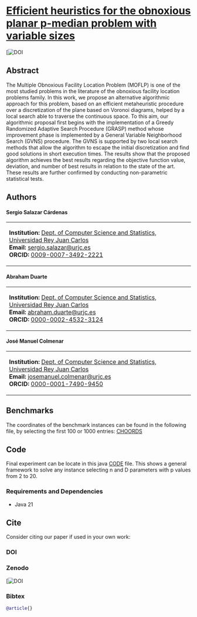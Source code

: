 # [Efficient heuristics for the obnoxious planar p-median problem with variable sizes](https://doi.org/XXXXX)
[![DOI]()
## Abstract
The Multiple Obnoxious Facility Location Problem (MOFLP) is one of the most studied problems in the literature of the obnoxious facility location problems family. In this work, we propose an alternative algorithmic approach for this problem, based on an efficient metaheuristic procedure over a discretization of the plane based on Voronoi diagrams, helped by a local search able to traverse the continuous space. To this aim, our algorithmic proposal first begins with the implementation of a Greedy Randomized Adaptive Search Procedure (GRASP) method whose improvement phase is implemented by a General Variable Neighborhood Search (GVNS) procedure. The GVNS is supported by two local search methods that allow the algorithm to escape the initial discretization and find good solutions in short execution times. The results show that the proposed algorithm achieves the best results regarding the objective function value, deviation, and number of best results in relation to the state of the art. These results are further confirmed by conducting non-parametric statistical tests.

## Authors

#### Sergio Salazar Cárdenas
<table>
<tr>
<td>

**Institution:** [Dept. of Computer Science and Statistics, Universidad Rey Juan Carlos](https://servicios.urjc.es/pdi/ver/sergio.salazar)  
**Email:** [sergio.salazar@urjc.es](mailto:sergio.salazar@urjc.es)  
**ORCID:** [0009-0007-3492-2221](https://orcid.org/0009-0007-3492-2221)  

</td>
</tr>
</table>

#### Abraham Duarte
<table>
<tr>
<td>

**Institution:** [Dept. of Computer Science and Statistics, Universidad Rey Juan Carlos](https://servicios.urjc.es/pdi/ver/abraham.duarte)  
**Email:** [abraham.duarte@urjc.es](mailto:abraham.duarte@urjc.es)  
**ORCID:** [0000-0002-4532-3124](https://orcid.org/0000-0002-4532-3124)  

</td>
</tr>
</table>

#### José Manuel Colmenar
<table>
<tr>
<td>

**Institution:** [Dept. of Computer Science and Statistics, Universidad Rey Juan Carlos](https://servicios.urjc.es/pdi/ver/josemanuel.colmenar)  
**Email:** [josemanuel.colmenar@urjc.es](mailto:josemanuel.colmenar@urjc.es)  
**ORCID:** [0000-0001-7490-9450](https://orcid.org/0000-0001-7490-9450)  

</td>
</tr>
</table>
  
## Benchmarks

The coordinates of the benchmark instances can be found in the following file, by selecting the first 100 or 1000 entries: [CHOORDS](https://github.com/SergioSalazarC/FastMOFLP/blob/main/Voronoi/Instances/FacilityChoords)


## Code

Final experiment can be locate in this  java [CODE](https://github.com/SergioSalazarC/FastMOFLP/blob/main/Voronoi/src/MOFLP/Main.java) file. This shows a general framework to solve any instance selecting n and D parameters with p values from 2 to 20.

### Requirements and Dependencies
- Java 21


[//]: <> (## Executing)



## Cite

Consider citing our paper if used in your own work:


### DOI

### Zenodo
[![DOI](10.5281/zenodo.16095882)
### Bibtex
```bibtex
@article{}
```


